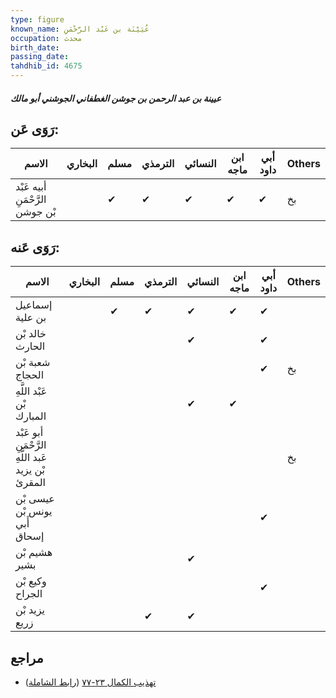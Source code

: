 ```yaml
---
type: figure
known_name: عُيَيْنَة بن عَبْد الرَّحْمَنِ
occupation: محدث
birth_date:
passing_date:
tahdhib_id: 4675
---
```

##### عيينة بن عبد الرحمن بن جوشن الغطفاني الجوشني أبو مالك

## رَوَى عَن:
| الاسم                           | البخاري | مسلم | الترمذي | النسائي | ابن ماجه | أبي داود | Others |
| ------------------------------- | ------- | ---- | ------- | ------- | -------- | -------- | ------ |
| أبيه عَبْد الرَّحْمَنِ بْن جوشن |         | ✔    | ✔       | ✔       | ✔        | ✔        | بخ     |
## رَوَى عَنه:
| الاسم                                              | البخاري | مسلم | الترمذي | النسائي | ابن ماجه | أبي داود | Others |
| -------------------------------------------------- | ------- | ---- | ------- | ------- | -------- | -------- | ------ |
| إسماعيل بن علية                                    |         | ✔    | ✔       | ✔       | ✔        | ✔        |        |
| خالد بْن الحارث                                    |         |      |         | ✔       |          | ✔        |        |
| شعبة بْن الحجاج                                    |         |      |         |         |          | ✔        | بخ     |
| عَبْد اللَّهِ بْن المبارك                          |         |      |         | ✔       | ✔        |          |        |
| أبو عَبْد الرَّحْمَنِ عَبد اللَّهِ بْن يزيد المقرئ |         |      |         |         |          |          | بخ     |
| عيسى بْن يونس بْن أَبي إسحاق                       |         |      |         |         |          | ✔        |        |
| هشيم بْن بشير                                      |         |      |         | ✔       |          |          |        |
| وكيع بْن الجراح                                    |         |      |         |         |          | ✔        |        |
| يزيد بْن زريع                                      |         |      | ✔       | ✔       |          |          |        |
## مراجع
- [تهذيب الكمال ٢٣-٧٧](obsidian://open?vault=Tahdhib-al-Kamal&file=Figures/٤٦٧٥-عيينة%20بن%20عبد%20الرحمن%20بن%20جوشن%20الغطفاني%20الجوشني%20أبو%20مالك) ([رابط الشاملة](https://shamela.ws/book/3722/11964))